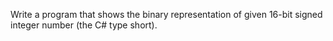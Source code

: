 Write a program that shows the binary representation of given 16-bit signed integer number (the C# type short).
